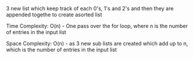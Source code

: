 3 new list which keep track of each 0's, 1's and 2's and then they are appended togethe to create asorted list

Time Complexity:
O(n) -  One pass over the for loop, where n is the number of entries in the input list 

Space Complexity:
O(n) - as 3 new sub lists are created which add up to n, which is the number of entries in the input list